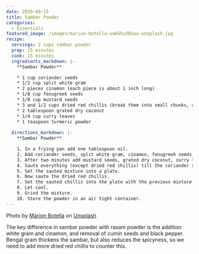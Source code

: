 ```yaml
---
date: 2020-09-15
title: Sambar Powder
categories:
  - Essentials
featured_image: /images/marion-botella-uaHShoIDGeo-unsplash.jpg
recipe:
  servings: 2 cups sambar powder
  prep: 15 minutes
  cook: 15 minutes
  ingredients_markdown: |-
    **Sambar Powder**

    * 1 cup coriander seeds
    * 1/2 cup split white gram
    * 2 pieces cinamon (each piece is about 1 inch long)
    * 1/8 cup fenugreek seeds
    * 1/8 cup mustard seeds
    * 3 and 1/2 cups dried red chillis (break them into small chunks, and remove the calyx)
    * 2 tablespoon grated dry coconut
    * 1/4 cup curry leaves
    * 1 teaspoon turmeric powder
    
  directions_markdown: |-
    **Sambar Powder**

    1. In a frying pan add one tablespoon oil.
    2. Add coriander seeds, split white gram, cinamon, fenugreek seeds. Saute them using a spatula.
    3. After two minutes add mustard seeds, grated dry coconut, curry leaves and turmeric powder.
    4. Saute everything (except dried red chillis) till the coriander seeds turn golden brown. The mustard seeds will start to pop.
    5. Set the sauted mixture into a plate.
    6. Now saute the dried red chillis.
    7. Set the sauted chillis into the plate with the previous mixture.
    8. Let cool.
    9. Grind the mixture.
    10. Store the powder in an air tight container.
---
```

Photo by [Marion Botella](https://unsplash.com/@marionb_photography?utm_source=unsplash&amp;utm_medium=referral&amp;utm_content=creditCopyText) on [Unsplash](https://unsplash.com/collections/46219486/spices?utm_source=unsplash&amp;utm_medium=referral&amp;utm_content=creditCopyText)

The key difference in sambar powder with rasam powder is the addition white gram and cinamon, and removal of cumin seeds and black pepper. Bengal gram thickens the sambar, but also reduces the spicyness, so we need to add more dried red chillis to counter this.
